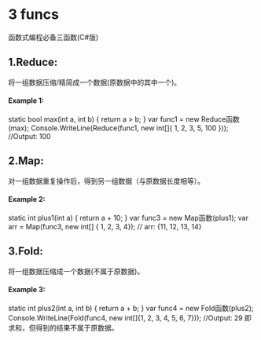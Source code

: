 # 3 funcs
函数式编程必备三函数(C#版)
## 1.Reduce:
将一组数据压缩/精简成一个数据(原数据中的其中一个)。
#### Example 1:
  static bool max(int a, int b) { return a > b; }
  var func1 = new Reduce函数<int>(max);
  Console.WriteLine(Reduce<int>(func1, new int[]{ 1, 2, 3, 5, 100 })); //Output: 100
## 2.Map:
对一组数据重复操作后，得到另一组数据（与原数据长度相等）。
#### Example 2:
  static int plus1(int a) { return a + 10; }
  var func3 = new Map函数<int>(plus1);
  var arr = Map<int>(func3, new int[] { 1, 2, 3, 4});
  // arr: {11, 12, 13, 14}
## 3.Fold:
将一组数据压缩成一个数据(不属于原数据)。
#### Example 3:
  static int plus2(int a, int b) { return a + b; }
  var func4 = new Fold函数<int>(plus2);
  Console.WriteLine(Fold<int>(func4, new int[]{1, 2, 3, 4, 5, 6, 7})); //Output: 29
即求和，但得到的结果不属于原数据。
